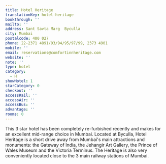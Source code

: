 ```yaml
---
title: Hotel Heritage
translationKey: hotel-heritage
bookthrough: ''
mailto: ''
address: Sant Savta Marg  Byculla
city: Mumbai
postalcode: 400 027
phone: 22-2371 4891/93/94/95/97/99, 2373 4901
mobile: ''
email: reservations@comfortinnheritage.com
website: ''
note: ''
type: hotel
category:
  - H
showHotel: 1
starCategory: 0
checkout: ''
accessRail: ''
accessAir: ''
accessBus: ''
advantage: ''
rooms: 0
---
```

This 3 star hotel has been completely re-furbished recently and makes for an excellent mid-range choice in Mumbai.     Located at Byculla, Hotel Heritage is a short drive away from Mumbai's main attractions and monuments: the Gateway of India, the Jehangir Art Gallery, the Prince of Wales Museum and the Victoria Terminus.      The Heritage is also very conveniently located close to the 3 main railway stations of Mumbai.